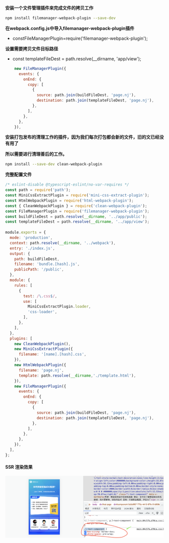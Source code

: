 **安装一个文件管理插件来完成文件的拷贝工作**

```bash
npm install filemanager-webpack-plugin --save-dev
```

**在webpack.config.js中导入filemanager-webpack-plugin插件**

* constFileManagerPlugin=require('filemanager-webpack-plugin');

**设置需要拷贝文件目标路径**

* const templateFileDest = path.resolve(__dirname, 'app/view');

```javascript
    new FileManagerPlugin({
      events: {
        onEnd: {
          copy: [
            {
              source: path.join(buildFileDest, 'page.nj'),
              destination: path.join(templateFileDest, 'page.nj'),
            },
          ],
        },
      },
    }),
```

**安装打包发布的清理工作的插件，因为我们每次打包都会新的文件，旧的文已经没有用了**

**所以需要进行清理善后的工作。**

```bash
npm install --save-dev clean-webpack-plugin
```

**完整配置文件**

```javascript
/* eslint-disable @typescript-eslint/no-var-requires */
const path = require('path');
const MiniCssExtractPlugin = require('mini-css-extract-plugin');
const HtmlWebpackPlugin = require('html-webpack-plugin');
const { CleanWebpackPlugin } = require('clean-webpack-plugin');
const FileManagerPlugin = require('filemanager-webpack-plugin');
const buildFileDest = path.resolve(__dirname, '../app/public');
const templateFileDest = path.resolve(__dirname, '../app/view');

module.exports = {
  mode: 'production',
  context: path.resolve(__dirname, '../webpack'),
  entry: './index.js',
  output: {
    path: buildFileDest,
    filename: 'bundle.[hash].js',
    publicPath: '/public',
  },
  module: {
    rules: [
      {
        test: /\.css$/,
        use: [
          MiniCssExtractPlugin.loader,
          'css-loader',
        ],
      },
    ],
  },
  plugins: [
    new CleanWebpackPlugin(),
    new MiniCssExtractPlugin({
      filename: '[name].[hash].css',
    }),
    new HtmlWebpackPlugin({
      filename: 'page.nj',
      template: path.resolve(__dirname,'./template.html'),
    }),
    new FileManagerPlugin({
      events: {
        onEnd: {
          copy: [
            {
              source: path.join(buildFileDest, 'page.nj'),
              destination: path.join(templateFileDest, 'page.nj'),
            },
          ],
        },
      },
    }),
  ],
};
```

#### SSR 渲染效果

![1668155489803](image/6-3拷贝和清理webpack生成的文件/1668155489803.png)
